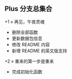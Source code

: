 ## Plus 分支总集合

+1 » 再见，午夜灵魂
- 删除全部函数
- 更新数据包信息
- 修改 README 内容
- 新增 README 的英文版支持

+2 » 重来的第一步是重来
- 完成初始化函数